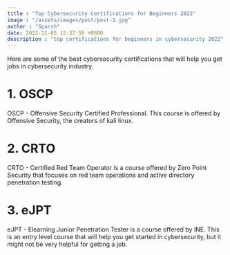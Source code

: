 ```yaml
---
title : "Top Cybersecurity Certifications for Beginners 2022"
image : "/assets/images/post/post-1.jpg"
author : "Sparsh"
date: 2022-11-05 15:37:58 +0600
description : "top certifications for beginners in cybersecurity 2022"
---
```


Here are some of the best cybersecurity certifications that will help you get jobs in cybersecurity industry.



# 1. OSCP

OSCP - Offensive Security Certified Professional. This course is offered by Offensive Security, the creators of kali linux.

# 2. CRTO

CRTO - Certified Red Team Operator is a course offered by Zero Point Security that focuses on red team operations and active directory penetration testing.

# 3. eJPT

eJPT - Elearning Junior Penetration Tester is a course offered by INE. This is an entry level course that will help you get started in cybersecurity, but it might not be very helpful for getting a job.